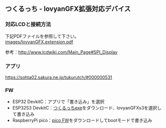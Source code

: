 ## つくるっち - lovyanGFX拡張対応デバイス

### 対応LCDと接続方法

下記PDFファイルを参照して下さい。  
[images/lovyanGFX.extension.pdf](images/lovyanGFX.extension.pdf)

参考：http://www.lcdwiki.com/Main_Page#SPI_Display

### アプリ

https://sohta02.sakura.ne.jp/tukurutch/#000000531

### FW

* ESP32 DevkitC：アプリで「書き込み」を選択  
* ESP32S3 DevkitC：[つくるっちexe](https://github.com/sohtamei/TuKuRutchExe)をダウンロード、lovyanGFXs3を選択して書き込み  
* RaspberryPi pico：[pico FW](https://github.com/sohtamei/TuKuRutch.ext/blob/master/libraries/lovyanGFXpico/src/src.ino.uf2)をダウンロードしてbootモードで書き込み  

